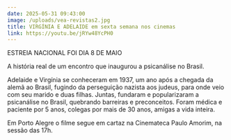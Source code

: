 ```yaml
---
date: 2025-05-31 09:43:00
image: /uploads/vea-revistas2.jpg
title: VIRGÍNIA E ADELAIDE em sexta semana nos cinemas
link: https://youtu.be/jRYw48YcPH0
---
```

ESTREIA NACIONAL FOI DIA 8 DE MAIO

A história real de um encontro que inaugurou a psicanálise no Brasil.

Adelaide e Virgínia se conheceram em 1937, um ano após a chegada da alemã ao Brasil, fugindo da perseguição nazista aos judeus, para onde veio com seu marido e duas filhas. Juntas, fundaram e popularizaram a psicanálise no Brasil, quebrando barreiras e preconceitos. Foram médica e paciente por 5 anos, colegas por mais de 30 anos, amigas a vida inteira.

Em Porto Alegre o filme segue em cartaz na Cinemateca Paulo Amorim, na sessão das 17h.

